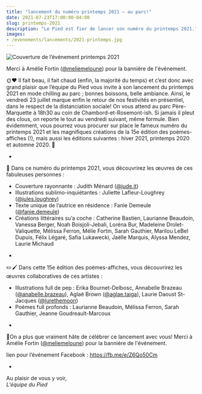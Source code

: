 ```yaml
---
title: "lancement du numéro printemps 2021 – au parc!"
date: 2021-07-23T17:00:00-04:00
slug: printemps-2021
description: "Le Pied est fier de lancer son numéro du printemps 2021."
images:
- /evenements/lancements/2021-printemps.jpg
---
```


![Couverture de l’événement printemps 2021](/evenements/lancements/2021-printemps.jpg)

Merci à Amélie Fortin ([@meliemeloune](https://instagram.com/meliemeloune)) pour la bannière de l'événement.

🌞❤️ Il fait beau, il fait chaud (enfin, la majorité du temps) et c’est donc avec grand plaisir que l’équipe du Pied vous invite à son lancement du printemps 2021 en mode chilling au parc ; bonnes boissons, belle ambiance. Ainsi, le vendredi 23 juillet marque enfin le retour de nos festivités en présentiel, dans le respect de la distanciation sociale! On vous attend au parc Père-Marquette à 18h30 au coin de Chambord-et-Rosemont-ish. Si jamais il pleut des clous, on reporte le tout au vendredi suivant, même formule. Bien évidemment, vous pourrez vous procurer sur place le fameux numéro du printemps 2021 et les magnifiques créations de la 15e édition des poèmes-affiches (!), mais aussi les éditions suivantes : hiver 2021, printemps 2020 et automne 2020. 🎉

*

📒 Dans ce numéro du printemps 2021, vous découvrirez les œuvres de ces fabuleuses personnes :
- Couverture rayonnante : Judith Ménard ([@jude.it](https://instagram.com/jude.it))
- Illustrations sublimo-inquiétantes : Juliette Lafleur-Loughrey ([@jules.loughrey](https://instagram.com/jules.loughrey))
- Texte unique de l’autrice en résidence : Fanie Demeule ([@fanie.demeule](https://instagram.com/fanie.demeule))
- Créations littéraires su’a coche : Catherine Bastien, Laurianne Beaudoin, Vanessa Berger, Noah Boisjoli-Jebali, Loréna Bur, Madeleine Drolet-Valiquette, Mélissa Ferron, Mélie Fortin, Sarah Gauthier, Marilou LeBel Dupuis, Félix Légaré, Safia Lukawecki, Jaëlle Marquis, Alyssa Mendez, Laurie Michaud

*

✏️🖌 Dans cette 15e édition des poèmes-affiches, vous découvrirez les œuvres collaboratives de ces artistes :
- Illustrations full de pep : Erika Bournet-Delbosc, Annabelle Brazeau ([@anabelle.brazeau](https://instagram.com/anabelle.brazeau)), Aglaë Brown ([@aglae.taiga](https://instagram.com/aglae.taiga)), Laurie Daoust St-Jacques ([@lurethemoon](https://instagram.com/lurethemoon))
- Poèmes full profonds : Laurianne Beaudoin, Mélissa Ferron, Sarah Gauthier, Jeanne Goudreault-Marcoux

*

🎈On a plus que vraiment hâte de célébrer ce lancement avec vous!
Merci à Amélie Fortin ([@meliemeloune](https://instagram.com/meliemeloune)) pour la bannière de l'événement.

lien pour l’événement Facebook : https://fb.me/e/Z6Qo50Cm

*

Au plaisir de vous y voir,  
_L’équipe du Pied_


